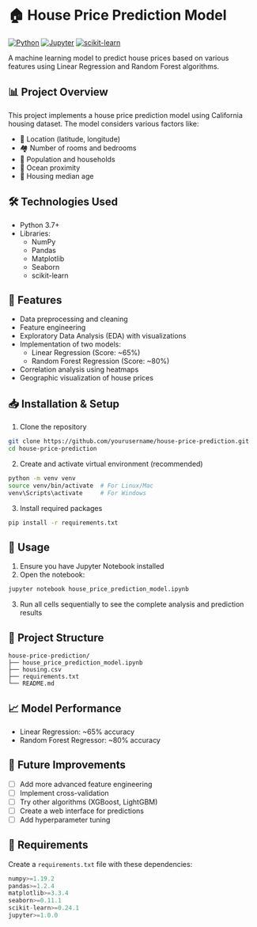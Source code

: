 # 🏠 House Price Prediction Model 
[![Python](https://img.shields.io/badge/Python-3.7+-blue.svg)](https://www.python.org/downloads/)
[![Jupyter](https://img.shields.io/badge/Jupyter-Notebook-orange.svg)](https://jupyter.org/)
[![scikit-learn](https://img.shields.io/badge/scikit--learn-Latest-green.svg)](https://scikit-learn.org/)

A machine learning model to predict house prices based on various features using Linear Regression and Random Forest algorithms.

## 📊 Project Overview

This project implements a house price prediction model using California housing dataset. The model considers various factors like:
- 📍 Location (latitude, longitude)
- 🏘️ Number of rooms and bedrooms
- 👥 Population and households
- 🌊 Ocean proximity
- 🏪 Housing median age

## 🛠️ Technologies Used

- Python 3.7+
- Libraries:
  - NumPy
  - Pandas
  - Matplotlib
  - Seaborn
  - scikit-learn

## 🚀 Features

- Data preprocessing and cleaning
- Feature engineering
- Exploratory Data Analysis (EDA) with visualizations
- Implementation of two models:
  - Linear Regression (Score: ~65%)
  - Random Forest Regression (Score: ~80%)
- Correlation analysis using heatmaps
- Geographic visualization of house prices

## 📥 Installation & Setup

1. Clone the repository
```bash
git clone https://github.com/yourusername/house-price-prediction.git
cd house-price-prediction
```

2. Create and activate virtual environment (recommended)
```bash
python -m venv venv
source venv/bin/activate  # For Linux/Mac
venv\Scripts\activate     # For Windows
```

3. Install required packages
```bash
pip install -r requirements.txt
```

## 📖 Usage

1. Ensure you have Jupyter Notebook installed
2. Open the notebook:
```bash
jupyter notebook house_price_prediction_model.ipynb
```
3. Run all cells sequentially to see the complete analysis and prediction results

## 📁 Project Structure

```
house-price-prediction/
├── house_price_prediction_model.ipynb
├── housing.csv
├── requirements.txt
└── README.md
```

## 📈 Model Performance

- Linear Regression: ~65% accuracy
- Random Forest Regressor: ~80% accuracy

## 🔄 Future Improvements

- [ ] Add more advanced feature engineering
- [ ] Implement cross-validation
- [ ] Try other algorithms (XGBoost, LightGBM)
- [ ] Create a web interface for predictions
- [ ] Add hyperparameter tuning

## 📝 Requirements

Create a `requirements.txt` file with these dependencies:

````python
numpy>=1.19.2
pandas>=1.2.4
matplotlib>=3.3.4
seaborn>=0.11.1
scikit-learn>=0.24.1
jupyter>=1.0.0
